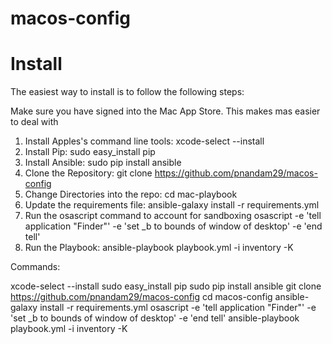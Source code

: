 # macos-config
# Install

The easiest way to install is to follow the following steps:

Make sure you have signed into the Mac App Store. This makes mas easier to deal with
1. Install Apples's command line tools: xcode-select --install
2. Install Pip: sudo easy_install pip
3. Install Ansible: sudo pip install ansible
4. Clone the Repository: git clone https://github.com/pnandam29/macos-config
5. Change Directories into the repo: cd mac-playbook
6. Update the requirements file: ansible-galaxy install -r requirements.yml
7. Run the osascript command to account for sandboxing osascript -e 'tell application "Finder"' -e 'set _b to bounds of window of desktop' -e 'end tell'
8. Run the Playbook: ansible-playbook playbook.yml -i inventory -K

Commands:

 xcode-select --install
 sudo easy_install pip
 sudo pip install ansible
 git clone https://github.com/pnandam29/macos-config
 cd macos-config
 ansible-galaxy install -r requirements.yml
 osascript -e 'tell application "Finder"' -e 'set _b to bounds of window of desktop' -e 'end tell'
 ansible-playbook playbook.yml -i inventory -K
